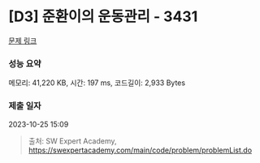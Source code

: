 # [D3] 준환이의 운동관리 - 3431 

[문제 링크](https://swexpertacademy.com/main/code/problem/problemDetail.do?contestProbId=AWE_ZXcqAAMDFAV2) 

### 성능 요약

메모리: 41,220 KB, 시간: 197 ms, 코드길이: 2,933 Bytes

### 제출 일자

2023-10-25 15:09



> 출처: SW Expert Academy, https://swexpertacademy.com/main/code/problem/problemList.do